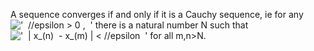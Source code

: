 A sequence converges if and only if it is a Cauchy sequence, ie for any
!['  //epsilon \> 0 ,  '](../dictionary/equation_images/3524.1..png)
there is a natural number N such that
!['  | x\_(n)  - x\_(m) | \< //epsilon  '](../dictionary/equation_images/3524.2..png)
for all m,n\>N.
